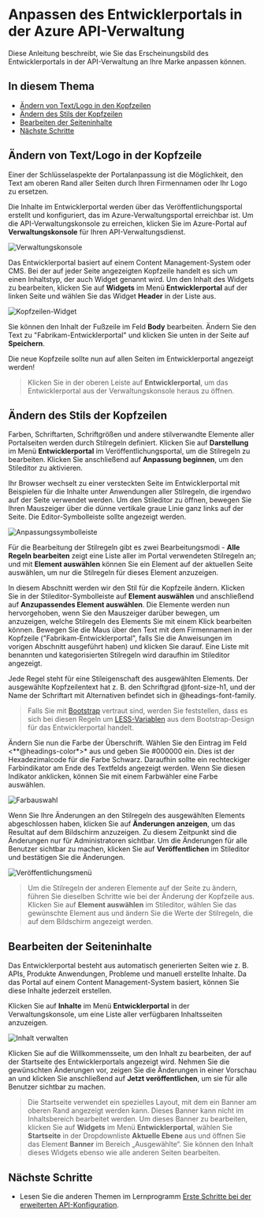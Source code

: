 <properties pageTitle="Anpassen des Entwicklerportals in der Azure API-Verwaltung" metaKeywords="" description="Anpassen des Entwicklerportals in der Azure API-Verwaltung." metaCanonical="" services="api-management" documentationCenter="API Management" title="Anpassen des Entwicklerportals in der Azure API-Verwaltung" authors="sdanie" solutions="" manager="dwrede" editor="" />

<tags ms.service="api-management" ms.workload="mobile" ms.tgt_pltfrm="na" ms.devlang="na" ms.topic="article" ms.date="01/01/1900" ms.author="sdanie" />

# Anpassen des Entwicklerportals in der Azure API-Verwaltung

Diese Anleitung beschreibt, wie Sie das Erscheinungsbild des Entwicklerportals in der API-Verwaltung an Ihre Marke anpassen können.

## In diesem Thema

-   [Ändern von Text/Logo in den Kopfzeilen][Ändern von Text/Logo in den Kopfzeilen]
-   [Ändern des Stils der Kopfzeilen][Ändern des Stils der Kopfzeilen]
-   [Bearbeiten der Seiteninhalte][Bearbeiten der Seiteninhalte]
-   [Nächste Schritte][Nächste Schritte]

## <a name="change-page-headers"> </a>Ändern von Text/Logo in der Kopfzeile

Einer der Schlüsselaspekte der Portalanpassung ist die Möglichkeit, den Text am oberen Rand aller Seiten durch Ihren Firmennamen oder Ihr Logo zu ersetzen.

Die Inhalte im Entwicklerportal werden über das Veröffentlichungsportal erstellt und konfiguriert, das im Azure-Verwaltungsportal erreichbar ist. Um die API-Verwaltungskonsole zu erreichen, klicken Sie im Azure-Portal auf **Verwaltungskonsole** für Ihren API-Verwaltungsdienst.

![Verwaltungskonsole][Verwaltungskonsole]

Das Entwicklerportal basiert auf einem Content Management-System oder CMS. Bei der auf jeder Seite angezeigten Kopfzeile handelt es sich um einen Inhaltstyp, der auch Widget genannt wird. Um den Inhalt des Widgets zu bearbeiten, klicken Sie auf **Widgets** im Menü **Entwicklerportal** auf der linken Seite und wählen Sie das Widget **Header** in der Liste aus.

![Kopfzeilen-Widget][Kopfzeilen-Widget]

Sie können den Inhalt der Fußzeile im Feld **Body** bearbeiten. Ändern Sie den Text zu "Fabrikam-Entwicklerportal" und klicken Sie unten in der Seite auf **Speichern**.

Die neue Kopfzeile sollte nun auf allen Seiten im Entwicklerportal angezeigt werden!

> Klicken Sie in der oberen Leiste auf **Entwicklerportal**, um das Entwicklerportal aus der Verwaltungskonsole heraus zu öffnen.

## <a name="change-headers-styling"> </a>Ändern des Stils der Kopfzeilen

Farben, Schriftarten, Schriftgrößen und andere stilverwandte Elemente aller Portalseiten werden durch Stilregeln definiert. Klicken Sie auf **Darstellung** im Menü **Entwicklerportal** im Veröffentlichungsportal, um die Stilregeln zu bearbeiten. Klicken Sie anschließend auf **Anpassung beginnen**, um den Stileditor zu aktivieren.

Ihr Browser wechselt zu einer versteckten Seite im Entwicklerportal mit Beispielen für die Inhalte unter Anwendungen aller Stilregeln, die irgendwo auf der Seite verwendet werden. Um den Stileditor zu öffnen, bewegen Sie Ihren Mauszeiger über die dünne vertikale graue Linie ganz links auf der Seite. Die Editor-Symbolleiste sollte angezeigt werden.

![Anpassungssymbolleiste][Anpassungssymbolleiste]

Für die Bearbeitung der Stilregeln gibt es zwei Bearbeitungsmodi - **Alle Regeln bearbeiten** zeigt eine Liste aller im Portal verwendeten Stilregeln an; und mit **Element auswählen** können Sie ein Element auf der aktuellen Seite auswählen, um nur die Stilregeln für dieses Element anzuzeigen.

In diesem Abschnitt werden wir den Stil für die Kopfzeile ändern. Klicken Sie in der Stileditor-Symbolleiste auf **Element auswählen** und anschließend auf **Anzupassendes Element auswählen**. Die Elemente werden nun hervorgehoben, wenn Sie den Mauszeiger darüber bewegen, um anzuzeigen, welche Stilregeln des Elements Sie mit einem Klick bearbeiten können. Bewegen Sie die Maus über den Text mit dem Firmennamen in der Kopfzeile ("Fabrikam-Entwicklerportal", falls Sie die Anweisungen im vorigen Abschnitt ausgeführt haben) und klicken Sie darauf. Eine Liste mit benannten und kategorisierten Stilregeln wird daraufhin im Stileditor angezeigt.

Jede Regel steht für eine Stileigenschaft des ausgewählten Elements. Der ausgewählte Kopfzeilentext hat z. B. den Schriftgrad @font-size-h1, und der Name der Schriftart mit Alternativen befindet sich in @headings-font-family.

> Falls Sie mit [Bootstrap][Bootstrap] vertraut sind, werden Sie feststellen, dass es sich bei diesen Regeln um [LESS-Variablen][LESS-Variablen] aus dem Bootstrap-Design für das Entwicklerportal handelt.

Ändern Sie nun die Farbe der Überschrift. Wählen Sie den Eintrag im Feld <**@headings-color*>\* aus und geben Sie \#000000 ein. Dies ist der Hexadezimalcode für die Farbe Schwarz. Daraufhin sollte ein rechteckiger Farbindikator am Ende des Textfelds angezeigt werden. Wenn Sie diesen Indikator anklicken, können Sie mit einem Farbwähler eine Farbe auswählen.

![Farbauswahl][Farbauswahl]

Wenn Sie Ihre Änderungen an den Stilregeln des ausgewählten Elements abgeschlossen haben, klicken Sie auf **Änderungen anzeigen**, um das Resultat auf dem Bildschirm anzuzeigen. Zu diesem Zeitpunkt sind die Änderungen nur für Administratoren sichtbar. Um die Änderungen für alle Benutzer sichtbar zu machen, klicken Sie auf **Veröffentlichen** im Stileditor und bestätigen Sie die Änderungen.

![Veröffentlichungsmenü][Veröffentlichungsmenü]

> Um die Stilregeln der anderen Elemente auf der Seite zu ändern, führen Sie dieselben Schritte wie bei der Änderung der Kopfzeile aus. Klicken Sie auf **Element auswählen** im Stileditor, wählen Sie das gewünschte Element aus und ändern Sie die Werte der Stilregeln, die auf dem Bildschirm angezeigt werden.

## <a name="edit-page-contents"> </a>Bearbeiten der Seiteninhalte

Das Entwicklerportal besteht aus automatisch generierten Seiten wie z. B. APIs, Produkte Anwendungen, Probleme und manuell erstellte Inhalte. Da das Portal auf einem Content Management-System basiert, können Sie diese Inhalte jederzeit erstellen.

Klicken Sie auf **Inhalte** im Menü **Entwicklerportal** in der Verwaltungskonsole, um eine Liste aller verfügbaren Inhaltsseiten anzuzeigen.

![Inhalt verwalten][Inhalt verwalten]

Klicken Sie auf die Willkommensseite, um den Inhalt zu bearbeiten, der auf der Startseite des Entwicklerportals angezeigt wird. Nehmen Sie die gewünschten Änderungen vor, zeigen Sie die Änderungen in einer Vorschau an und klicken Sie anschließend auf **Jetzt veröffentlichen**, um sie für alle Benutzer sichtbar zu machen.

> Die Startseite verwendet ein spezielles Layout, mit dem ein Banner am oberen Rand angezeigt werden kann. Dieses Banner kann nicht im Inhaltsbereich bearbeitet werden. Um dieses Banner zu bearbeiten, klicken Sie auf **Widgets** im Menü **Entwicklerportal**, wählen Sie **Startseite** in der Dropdownliste **Aktuelle Ebene** aus und öffnen Sie das Element **Banner** im Bereich „Ausgewählte“. Sie können den Inhalt dieses Widgets ebenso wie alle anderen Seiten bearbeiten.

## <a name="next-steps"> </a>Nächste Schritte

-   Lesen Sie die anderen Themen im Lernprogramm [Erste Schritte bei der erweiterten API-Konfiguration][Erste Schritte bei der erweiterten API-Konfiguration].

  [Ändern von Text/Logo in den Kopfzeilen]: #change-page-headers
  [Ändern des Stils der Kopfzeilen]: #change-headers-styling
  [Bearbeiten der Seiteninhalte]: #edit-page-contents
  [Nächste Schritte]: #next-steps
  [Verwaltungskonsole]: ./media/api-management-customize-portal/api-management-management-console.png
  [Kopfzeilen-Widget]: ./media/api-management-customize-portal/api-management-widgets-header.png
  [Anpassungssymbolleiste]: ./media/api-management-customize-portal/api-management-customization-toolbar.png
  [Bootstrap]: http://getbootstrap.com/
  [LESS-Variablen]: http://getbootstrap.com/css/
  [Farbauswahl]: ./media/api-management-customize-portal/api-management-customization-toolbar-color-picker.png
  [Veröffentlichungsmenü]: ./media/api-management-customize-portal/api-management-customization-toolbar-publish-form.png
  [Inhalt verwalten]: ./media/api-management-customize-portal/api-management-customization-manage-content.png
  [Erste Schritte bei der erweiterten API-Konfiguration]: ../api-management-get-started-advanced
